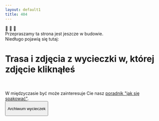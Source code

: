 ```yaml
---
layout: default1
title: 404
---
```

<div class="grid items-center grid-rows-3 justify-center gap-4 h-screen m-5">
    <div class="center animate-bounce text-3xl sm:text-6xl m-6 text-center w-full">🌲 🌄 🌲</div>
    <div class="text-2xl sm:text-4xl text-center w-full"> Przepraszamy ta strona jest jeszcze w budowie.<br>Niedługo pojawią się tutaj:<br>
        <h1> Trasa i zdjęcia z wycieczki w, której zdjęcie kliknąłeś</h1>
        <br><br>
        W międzyczasie być może zainteresuje Cie nasz <a href="ekwipunek.html">poradnik "jak się  spakować"</a>.
    </div>
    <button class="text-amber-50 w-full px-6 red-yellow-button py-3 sm:px-10 dm:px-15 sm:py-4 cursor-pointer rounded-full orangeShadow font-medium"
        onclick="window.location.href='https://kama-pa-go.github.io/KGprojects/galeria.html'">
        <p class="text-base sm:text-lg md:text-xl">Archiwum wycieczek</p>
    </button> 
</div>

